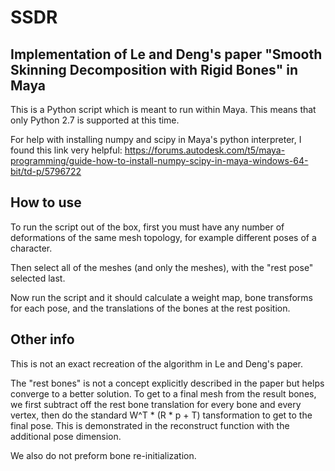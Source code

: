 # SSDR
## Implementation of Le and Deng's paper "Smooth Skinning Decomposition with Rigid Bones" in Maya

This is a Python script which is meant to run within Maya. This means that only Python 2.7 is supported at this time.

For help with installing numpy and scipy in Maya's python interpreter, I found this link very helpful:
https://forums.autodesk.com/t5/maya-programming/guide-how-to-install-numpy-scipy-in-maya-windows-64-bit/td-p/5796722

## How to use
To run the script out of the box, first you must have any number of deformations of the same mesh topology, for example different poses of a character.

Then select all of the meshes (and only the meshes), with the "rest pose" selected last.

Now run the script and it should calculate a weight map, bone transforms for each pose, and the translations of the bones at the rest position.

## Other info
This is not an exact recreation of the algorithm in Le and Deng's paper.

The "rest bones" is not a concept explicitly described in the paper but helps converge to a better solution. To get to a final mesh from the result bones, we first subtract off the rest bone translation for every bone and every vertex, then do the standard W^T * (R * p + T) tansformation to get to the final pose. This is demonstrated in the reconstruct function with the additional pose dimension.

We also do not preform bone re-initialization.
